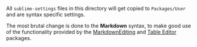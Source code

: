 All `sublime-settings` files in this directory will get copied to `Packages/User` and are syntax specific settings.  

The most brutal change is done to the **Markdown** syntax, to make good use of the functionality provided by the [MarkdownEditing] and [Table Editor] packages.

[MarkdownEditing]: https://raw.github.com/SublimeText-Markdown/Mfile:///tmp/mdpv/222.htmlfile:///tmp/mdpv/222.htmlarkdownEditing/
[Table Editor]: https://github.com/vkocubinsky/SublimeTableEditor
